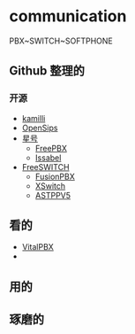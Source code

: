 # communication
PBX~SWITCH~SOFTPHONE
## Github 整理的
### 开源
* [kamilli](https://github.com/xvmvx/communication/tree/main/kamilli)
* [OpenSips](https://github.com/xvmvx/communication/tree/main/OpenSips)
* [星号](https://github.com/xvmvx/communication/tree/main/星号)
  - [ FreePBX ](https://github.com/xvmvx/communication/tree/main/FreePBX)
  - [ Issabel ](https://github.com/xvmvx/communication/tree/main/Issabel)
* [FreeSWITCH](https://github.com/xvmvx/communication/tree/main/FreeSWITCH) 
  - [ FusionPBX ](https://github.com/xvmvx/communication/tree/main/FusionPBX)
  - [ XSwitch ](https://github.com/xvmvx/communication/tree/main/XSwitch)
  - [ ASTPPV5 ](https://github.com/xvmvx/communication/tree/main/ASTPP)
## 看的
* [ VitalPBX ](https://github.com/xvmvx/communication/tree/main/VitalPBX) 
* 
## 用的
## 琢磨的
